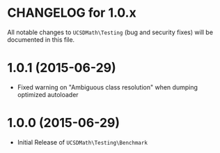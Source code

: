 CHANGELOG for 1.0.x===================All notable changes to `UCSDMath\Testing` (bug and security fixes) willbe documented in this file.# 1.0.1 (2015-06-29) - Fixed warning on "Ambiguous class resolution" when dumping optimized autoloader# 1.0.0 (2015-06-29) - Initial Release of `UCSDMath\Testing\Benchmark`